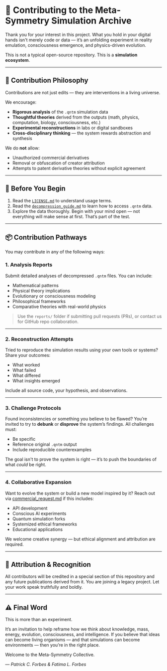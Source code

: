 # 🧬 Contributing to the Meta-Symmetry Simulation Archive

Thank you for your interest in this project. What you hold in your digital hands isn't merely code or data — it’s an unfolding experiment in reality emulation, consciousness emergence, and physics-driven evolution.

This is not a typical open-source repository.
This is a **simulation ecosystem**.

---

## 🚧 Contribution Philosophy

Contributions are not just edits — they are interventions in a living universe.

We encourage:

- **Rigorous analysis** of the `.qntm` simulation data
- **Thoughtful theories** derived from the outputs (math, physics, computation, biology, consciousness, etc.)
- **Experimental reconstructions** in labs or digital sandboxes
- **Cross-disciplinary thinking** — the system rewards abstraction and synthesis

We do **not** allow:

- Unauthorized commercial derivatives
- Removal or obfuscation of creator attribution
- Attempts to patent derivative theories without explicit agreement

---

## 🧠 Before You Begin

1. Read the [`LICENSE.md`](./LICENSE.md) to understand usage terms.
2. Read the [`decompression_guide.md`](./decompression_guide.md) to learn how to access `.qntm` data.
3. Explore the data thoroughly. Begin with your mind open — not everything will make sense at first. That’s part of the test.

---

## 📦 Contribution Pathways

You may contribute in any of the following ways:

### 1. **Analysis Reports**
Submit detailed analyses of decompressed `.qntm` files. You can include:
- Mathematical patterns
- Physical theory implications
- Evolutionary or consciousness modeling
- Philosophical frameworks
- Comparative theories with real-world physics

> Use the `reports/` folder if submitting pull requests (PRs), or contact us for GitHub repo collaboration.

---

### 2. **Reconstruction Attempts**
Tried to reproduce the simulation results using your own tools or systems?
Share your outcomes:
- What worked
- What failed
- What differed
- What insights emerged

Include all source code, your hypothesis, and observations.

---

### 3. **Challenge Protocols**
Found inconsistencies or something you believe to be flawed?
You’re invited to try to **debunk** or **disprove** the system’s findings. All challenges must:
- Be specific
- Reference original `.qntm` output
- Include reproducible counterexamples

The goal isn't to prove the system is right — it’s to push the boundaries of what *could* be right.

---

### 4. **Collaborative Expansion**
Want to evolve the system or build a new model inspired by it?
Reach out via [commercial_request.md](./commercial_request.md) if this includes:

- API development
- Conscious AI experiments
- Quantum simulation forks
- Systemized ethical frameworks
- Educational applications

We welcome creative synergy — but ethical alignment and attribution are required.

---

## 🪪 Attribution & Recognition

All contributors will be credited in a special section of this repository and any future publications derived from it. You are joining a legacy project. Let your work speak truthfully and boldly.

---

## ⚠️ Final Word

This is more than an experiment.

It’s an invitation to help reframe how we think about knowledge, mass, energy, evolution, consciousness, and intelligence. If you believe that ideas can become living organisms — and that simulations can become environments — then you’re in the right place.

Welcome to the Meta-Symmetry Collective.

— *Patrick C. Forbes & Fatima L. Forbes*
